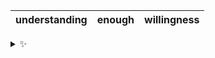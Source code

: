 | understanding | enough | willingness |
| :-----------: | :----: | :---------: |

<details>
  <summary>✨</summary>
  These words are chosen at random each day. New words will appear here tomorrow morning.
</details>